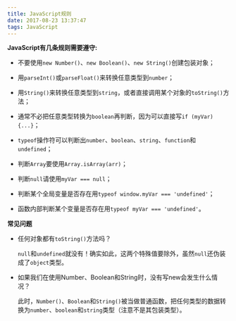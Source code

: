 ```yaml
---
title: JavaScript规则
date: 2017-08-23 13:37:47
tags: JavaScript
---
```


**JavaScript有几条规则需要遵守:**

* 不要使用`new Number()`、`new Boolean()`、`new String()`创建包装对象；


* 用`parseInt()`或`parseFloat()`来转换任意类型到`number`；
* 用`String()`来转换任意类型到`string`，或者直接调用某个对象的`toString()`方法；
* 通常不必把任意类型转换为`boolean`再判断，因为可以直接写`if (myVar) {...}`；
* `typeof`操作符可以判断出`number`、`boolean`、`string`、`function`和`undefined`；
* 判断`Array`要使用`Array.isArray(arr)`；
* 判断`null`请使用`myVar === null`；
* 判断某个全局变量是否存在用`typeof window.myVar === 'undefined'`；
* 函数内部判断某个变量是否存在用`typeof myVar === 'undefined'`。



**常见问题**

* 任何对象都有`toString()`方法吗？

  `null`和`undefined`就没有！确实如此，这两个特殊值要除外，虽然`null`还伪装成了`object`类型。

* 如果我们在使用Number、Boolean和String时，没有写new会发生什么情况？

  此时，`Number()`、`Boolean`和`String()`被当做普通函数，把任何类型的数据转换为`number`、`boolean`和`string`类型（注意不是其包装类型）。

